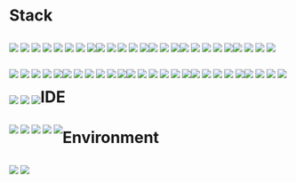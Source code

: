 

# Stack
<p style="float: left" title="Languages">
  <img src="https://img.shields.io/badge/JavaScript-F7DF1E.svg?&style=for-the-badge&logo=JavaScript&logoColor=white"/>
  <img src="https://img.shields.io/badge/TypeScript-3178C6.svg?&style=for-the-badge&logo=TypeScript&logoColor=white"/>
  <img src="https://img.shields.io/badge/Java-ED8B00.svg?&style=for-the-badge&logo=Java&logoColor=white"/>
  <img src="https://img.shields.io/badge/Kotlin-7F52FF.svg?&style=for-the-badge&logo=Kotlin&logoColor=white"/>
  <img src="https://img.shields.io/badge/Go-00ADD8.svg?&style=for-the-badge&logo=Go&logoColor=white"/>
  <img src="https://img.shields.io/badge/PHP-777BB4.svg?&style=for-the-badge&logo=PHP&logoColor=white"/>
  <img src="https://img.shields.io/badge/C-A8B9CC.svg?&style=for-the-badge&logo=C&logoColor=white"/>
  <img src="https://img.shields.io/badge/C++-00599C.svg?&style=for-the-badge&logo=C++&logoColor=white"/>
</p>

<p style="float: left">
  <img src="https://img.shields.io/badge/React-61DAFB.svg?&style=for-the-badge&logo=React&logoColor=white"/>
  <img src="https://img.shields.io/badge/Android-3DDC84.svg?&style=for-the-badge&logo=Android&logoColor=white"/>
  <img src="https://img.shields.io/badge/Express-000000.svg?&style=for-the-badge&logo=Express&logoColor=white"/>
  <img src="https://img.shields.io/badge/Arduino-00979D.svg?&style=for-the-badge&logo=Arduino&logoColor=white"/>
  <img src="https://img.shields.io/badge/Raspberry Pi-A22846.svg?&style=for-the-badge&logo=Raspberry Pi&logoColor=white"/>
</p>

<p style="float: left" title="Hardware">
  <img src="https://img.shields.io/badge/Arduino-00979D.svg?&style=for-the-badge&logo=Arduino&logoColor=white"/>
  <img src="https://img.shields.io/badge/Raspberry Pi-A22846.svg?&style=for-the-badge&logo=Raspberry Pi&logoColor=white"/>
  <img src="https://img.shields.io/badge/Espressif-E7352C.svg?&style=for-the-badge&logo=Espressif&logoColor=white"/>
</p>

<p style="float: left">
  <img src="https://img.shields.io/badge/Socket.io-010101.svg?&style=for-the-badge&logo=Socket.io&logoColor=white"/>
  <img src="https://img.shields.io/badge/.NET-512BD4.svg?&style=for-the-badge&logo=.NET&logoColor=white"/>
  <img src="https://img.shields.io/badge/Unity-FFFFFF.svg?&style=for-the-badge&logo=Unity&logoColor=black"/>
  <img src="https://img.shields.io/badge/Firebase-FFCA28.svg?&style=for-the-badge&logo=Firebase&logoColor=black"/>
  <img src="https://img.shields.io/badge/Redux-764ABC.svg?&style=for-the-badge&logo=Redux&logoColor=black"/>
</p>

<p style="float: left" title="Package manager">
  <img src="https://img.shields.io/badge/npm-CB3837.svg?&style=for-the-badge&logo=npm&logoColor=white"/>
  <img src="https://img.shields.io/badge/Yarn-2C8EBB.svg?&style=for-the-badge&logo=Yarn&logoColor=white"/>
  <img src="https://img.shields.io/badge/CocoaPods-EE3322.svg?&style=for-the-badge&logo=CocoaPods&logoColor=white"/>
  <img src="https://img.shields.io/badge/Homebrew-FBB040.svg?&style=for-the-badge&logo=Homebrew&logoColor=white"/>
</p>

<p style="float: left" title="Server Operating System">
  <img src="https://img.shields.io/badge/Linux-FCC624.svg?&style=for-the-badge&logo=Linux&logoColor=white"/>
  <img src="https://img.shields.io/badge/Ubuntu-E95420.svg?&style=for-the-badge&logo=Ubuntu&logoColor=white"/>
  <img src="https://img.shields.io/badge/CentOS-262577.svg?&style=for-the-badge&logo=CentOS&logoColor=white"/>
  <img src="https://img.shields.io/badge/Kali Linux-557C94.svg?&style=for-the-badge&logo=Kali Linux&logoColor=white"/>
  <img src="https://img.shields.io/badge/Synology-B5B5B6.svg?&style=for-the-badge&logo=Synology&logoColor=white"/>
</p>

<p style="float: left" title="Database">
  <img src="https://img.shields.io/badge/MySQL-4479A1.svg?&style=for-the-badge&logo=MySQL&logoColor=white"/>
  <img src="https://img.shields.io/badge/MariaDB-003545.svg?&style=for-the-badge&logo=MariaDB&logoColor=white"/>
  <img src="https://img.shields.io/badge/SQLite-003B57.svg?&style=for-the-badge&logo=SQLite&logoColor=white"/>
  <img src="https://img.shields.io/badge/PostgreSQL-4169E1.svg?&style=for-the-badge&logo=PostgreSQL&logoColor=white"/>
  <img src="https://img.shields.io/badge/Amazon DynamoDB-4053D6.svg?&style=for-the-badge&logo=Amazon DynamoDB&logoColor=white"/>
  <img src="https://img.shields.io/badge/Redis-DC382D.svg?&style=for-the-badge&logo=Redis&logoColor=white"/>
</p>

<p style="float: left" title="Server Applications">
  <img src="https://img.shields.io/badge/Apache-D22128.svg?&style=for-the-badge&logo=Apache&logoColor=white"/>
  <img src="https://img.shields.io/badge/NGINX-009639.svg?&style=for-the-badge&logo=NGINX&logoColor=white"/>
  <img src="https://img.shields.io/badge/Let's Encrypt-003A70.svg?&style=for-the-badge&logo=Let's Encrypt&logoColor=white"/>
  <img src="https://img.shields.io/badge/VMware-607078.svg?&style=for-the-badge&logo=VMware&logoColor=white"/>
  <img src="https://img.shields.io/badge/Jenkins-D24939.svg?&style=for-the-badge&logo=Jenkins&logoColor=white"/>
  <img src="https://img.shields.io/badge/Docker-2496ED.svg?&style=for-the-badge&logo=Docker&logoColor=white"/>
</p>

<p style="float: left" title="Cloud/Server">
  <img src="https://img.shields.io/badge/Amazon AWS-232F3E.svg?&style=for-the-badge&logo=Amazon AWS&logoColor=white"/>
  <img src="https://img.shields.io/badge/Google Cloud-4285F4.svg?&style=for-the-badge&logo=Google Cloud&logoColor=white"/>
  <img src="https://img.shields.io/badge/Naver Cloud-03C75A.svg?&style=for-the-badge&logo=Naver&logoColor=white"/>
  <img src="https://img.shields.io/badge/KT Cloud-000000.svg?&style=for-the-badge&logoColor=white"/>
  <img src="https://img.shields.io/badge/IDC-000000.svg?&style=for-the-badge&logoColor=white"/>
</p>

<p style="float: left">
  <img src="https://img.shields.io/badge/Atlassian-0052CC.svg?&style=for-the-badge&logo=Atlassian&logoColor=white"/>
  <img src="https://img.shields.io/badge/Jira-0052CC.svg?&style=for-the-badge&logo=Jira&logoColor=white"/>
  <img src="https://img.shields.io/badge/Confluence-172B4D.svg?&style=for-the-badge&logo=Confluence&logoColor=white"/>
  <img src="https://img.shields.io/badge/Bugsnag-4949E4.svg?&style=for-the-badge&logo=Bugsnag&logoColor=white"/>
</p>

<p style="float: left" title="Git service">
  <img src="https://img.shields.io/badge/GitHub-181717.svg?&style=for-the-badge&logo=GitHub&logoColor=white"/>
  <img src="https://img.shields.io/badge/Bitbucket-0052CC.svg?&style=for-the-badge&logo=Bitbucket&logoColor=white"/>
  <img src="https://img.shields.io/badge/GitLab-FC6D26.svg?&style=for-the-badge&logo=GitLab&logoColor=white"/>
</p>

# IDE
<p style="float: left" title="IDE">
  <img src="https://img.shields.io/badge/JetBrains-000000.svg?&style=for-the-badge&logo=JetBrains&logoColor=white"/>
  <img src="https://img.shields.io/badge/PhpStorm-000000.svg?&style=for-the-badge&logo=PhpStorm&logoColor=white"/>
  <img src="https://img.shields.io/badge/WebStorm-000000.svg?&style=for-the-badge&logo=WebStorm&logoColor=white"/>
  <img src="https://img.shields.io/badge/DataGrip-000000.svg?&style=for-the-badge&logo=DataGrip&logoColor=white"/>
  <img src="https://img.shields.io/badge/Visual Studio-5C2D91.svg?&style=for-the-badge&logo=Visual Studio&logoColor=white"/>
</p>

# Environment
<p style="float: left" title="Environment">
  <img src="https://img.shields.io/badge/macOS-000000.svg?&style=for-the-badge&logo=macOS&logoColor=white"/>
  <img src="https://img.shields.io/badge/Windows-0078D6.svg?&style=for-the-badge&logo=Windows&logoColor=white"/>
</p>

